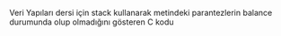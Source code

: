 Veri Yapıları dersi için stack kullanarak metindeki parantezlerin balance durumunda olup olmadığını gösteren C kodu
